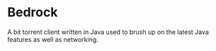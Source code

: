 # Bedrock
A bit torrent client written in Java used to brush up on the latest Java features as well as networking.